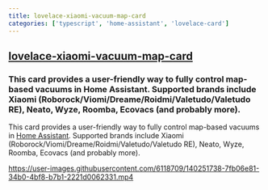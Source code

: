 ```yaml
---
title: lovelace-xiaomi-vacuum-map-card
categories: ['typescript', 'home-assistant', 'lovelace-card']
---
```

## [lovelace-xiaomi-vacuum-map-card](https://github.com/PiotrMachowski/lovelace-xiaomi-vacuum-map-card)

### This card provides a user-friendly way to fully control map-based vacuums in Home Assistant. Supported brands include Xiaomi (Roborock/Viomi/Dreame/Roidmi/Valetudo/Valetudo RE), Neato, Wyze, Roomba, Ecovacs (and probably more).


This card provides a user-friendly way to fully control map-based vacuums
in [Home Assistant](https://www.home-assistant.io/).
Supported brands include Xiaomi (Roborock/Viomi/Dreame/Roidmi/Valetudo/Valetudo RE), Neato, Wyze, Roomba, Ecovacs (and
probably more).

https://user-images.githubusercontent.com/6118709/140251738-7fb06e81-34b0-4bf8-b7b1-2221d0062331.mp4
